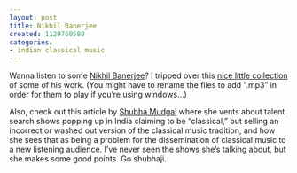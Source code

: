```yaml
---
layout: post
title: Nikhil Banerjee
created: 1129760580
categories:
- indian classical music
---
```

Wanna listen to some [Nikhil Banerjee](http://www.musicalnirvana.com/hindustani/nikhil_banerjee.html)? I tripped over this [nice little collection](http://homepage.mac.com/sitar/FileSharing68.html) of some of his work. (You might have to rename the files to add ”.mp3” in order for them to play if you’re using windows…)

Also, check out this article by [Shubha Mudgal](http://www.sawf.org/newedit/edit10172005/reflections.asp) where she vents about talent search shows popping up in India claiming to be “classical,” but selling an incorrect or washed out version of the classical music tradition, and how she sees that as being a problem for the dissemination of classical music to a new listening audience. I’ve never seen the shows she’s talking about, but she makes some good points. Go shubhaji. 
